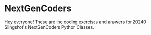 # NextGenCoders

Hey everyone! These are the coding exercises and answers for 20240 Slingshot's NextGenCoders Python Classes.